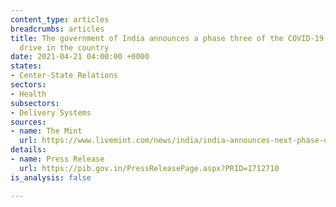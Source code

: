 ```yaml
---
content_type: articles
breadcrumbs: articles
title: The government of India announces a phase three of the COVID-19 vaccination
  drive in the country
date: 2021-04-21 04:00:00 +0000
states:
- Center-State Relations
sectors:
- Health
subsectors:
- Delivery Systems
sources:
- name: The Mint
  url: https://www.livemint.com/news/india/india-announces-next-phase-of-covid-vaccination-all-above-18-yrs-eligible-11618839943036.html
details:
- name: Press Release
  url: https://pib.gov.in/PressReleasePage.aspx?PRID=1712710
is_analysis: false

---
```

